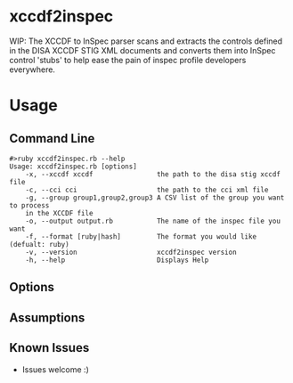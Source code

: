 # xccdf2inspec
WIP: The XCCDF to InSpec parser scans and extracts the controls defined in the DISA XCCDF STIG XML documents and converts them into InSpec control 'stubs' to help ease the pain of inspec profile developers everywhere.

# Usage
## Command Line
```
#>ruby xccdf2inspec.rb --help
Usage: xccdf2inspec.rb [options]
    -x, --xccdf xccdf                the path to the disa stig xccdf file
    -c, --cci cci                    the path to the cci xml file
    -g, --group group1,group2,group3 A CSV list of the group you want to process
	in the XCCDF file
    -o, --output output.rb           The name of the inspec file you want
    -f, --format [ruby|hash]         The format you would like (defualt: ruby)
    -v, --version                    xccdf2inspec version
    -h, --help                       Displays Help
```
## Options

## Assumptions

## Known Issues
- Issues welcome :)
